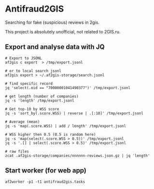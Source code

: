 # Antifraud2GIS

Searching for fake (suspicious) reviews in 2gis.

This project is absolutely unofficial, not related to 2GIS.ru.

## Export and analyse data with JQ

~~~shell
# Export to JSONL
af2gis c export  > /tmp/export.jsonl

# or to local search jsonl
af2gis export > ~/.af2gis-storage/search.jsonl

# find specific record
jq 'select(.oid == "70000001041490377")' /tmp/export.jsonl

# get length (number of companies)
jq -s 'length' /tmp/export.jsonl

# Get top-10 by WSS score
jq -s 'sort_by(.score.WSS) | reverse | .[:10]' /tmp/export.jsonl

# Average (mean)
jq -s 'map(.score.WSS) | add / length' /tmp/export.jsonl

# WSS higher then 0.5 (0.5 is random here)
jq -s 'map(select(.score.WSS > 0.5))' /tmp/export.jsonl
jq -s '.[] | select(.score.WSS > 0.5)' /tmp/export.jsonl

# raw files
zcat .af2gis-storage/companies/nnnnnn-reviews.json.gz | jq 'length'

~~~

## Start worker (for web app)
~~~
af2worker -p1 -t1 antifraud2gis.tasks 
~~~